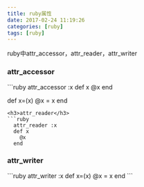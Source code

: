 ```yaml
---
title: ruby属性
date: 2017-02-24 11:19:26
categories: [ruby]
tags: [ruby]
---
```

ruby中attr_accessor，attr_reader，attr_writer
<!-- more -->
<h3>attr_accessor</h3>
```ruby
  attr_accessor :x
  def x
    @x
  end

  def x=(x)
    @x = x
  end
```
<h3>attr_reader</h3>
```ruby
  attr_reader :x
  def x
    @x
  end
```
<h3>attr_writer</h3>
```ruby
  attr_writer :x
  def x=(x)
    @x = x
  end
```


<!--<img src="/images/6.png" width="800" height="263" />-->
<!--<font color=#FF6666></font>-->
